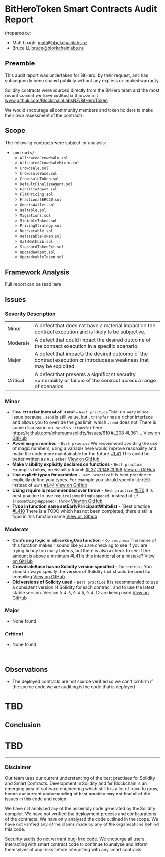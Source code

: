 # BitHeroToken Smart Contracts Audit Report

Prepared by:

- Matt Lough, matt@blockchainlabs.nz
- Bruce Li, bruce@blockchainlabs.nz

## Preamble

This audit report was undertaken for BitHero, by their request, and has subsequently been shared publicly without any express or implied warranty.

Solidity contracts were sourced directly from the BitHero team and the most recent commit we have audited is this commit www.github.com/BlockchainLabsNZ/BitHeroToken

We would encourage all community members and token holders to make their own assessment of the contracts.

## Scope

The following contracts were subject for analysis:

- `contracts/`
  - `AllocatedCrowdsale.sol`
  - `AllocatedCrowdsaleMixin.sol`
  - `Crowdsale.sol`
  - `CrowdsaleBase.sol`
  - `CrowdsaleToken.sol`
  - `DefaultFinalizeAgent.sol`
  - `FinalizeAgent.sol`
  - `FlatPricing.sol`
  - `FractionalERC20.sol`
  - `GnosisWallet.sol`
  - `Haltable.sol`
  - `Migrations.sol`
  - `MintableToken.sol`
  - `PricingStrategy.sol`
  - `Recoverable.sol`
  - `ReleasableToken.sol`
  - `SafeMathLib.sol`
  - `StandardTokenExt.sol`
  - `UpgradeAgent.sol`
  - `UpgradeableToken.sol`


## Framework Analysis

Full report can be read [here](framework-comparison-report.md)

## Issues

### Severity Description
<table>
<tr>
  <td>Minor</td>
  <td>A defect that does not have a material impact on the contract execution and is likely to be subjective.</td>
</tr>
<tr>
  <td>Moderate</td>
  <td>A defect that could impact the desired outcome of the contract execution in a specific scenario.</td>
</tr>
<tr>
  <td>Major</td>
  <td> A defect that impacts the desired outcome of the contract execution or introduces a weakness that may be exploited.</td>
</tr>
<tr>
  <td>Critical</td>
  <td>A defect that presents a significant security vulnerability or failure of the contract across a range of scenarios.</td>
</tr>
</table>

### Minor
- **Use .transfer instead of .send** - `Best practice` This is a very minor issue because `.send` is still value, but `.transfer` has a richer interface and allows you to override the gas limit, which `.send` does not. There is some discussion on `.send` vs `.transfer` here: https://github.com/ethereum/solidity/issues/610 [#L208](https://github.com/BlockchainLabsNZ/BitHeroToken/blob/60e3c926c780cc3f3e04f810216f8826c97b625c/contracts/CrowdsaleBase.sol#L208]) [#L361](https://github.com/BlockchainLabsNZ/BitHeroToken/blob/60e3c926c780cc3f3e04f810216f8826c97b625c/contracts/CrowdsaleBase.sol#L361]) ... [View on GitHub](https://github.com/BlockchainLabsNZ/BitHeroToken/issues/8)
- **Avoid magic number.** - `Best practice` We recommend avoiding the use of magic numbers, using a variable here would improve readability and make the code more maintainable for the future. [#L41](https://github.com/BlockchainLabsNZ/BitHeroToken/blob/60e3c926c780cc3f3e04f810216f8826c97b625c/contracts/AllocatedCrowdsaleMixin.sol#L41]) This could be better written as `0.1 ether`  [View on GitHub](https://github.com/BlockchainLabsNZ/BitHeroToken/issues/7)
- **Make visibility explicitly declared on functions** - `Best practice` Examples below, no visibility found: [#L37](https://github.com/BlockchainLabsNZ/BitHeroToken/blob/60e3c926c780cc3f3e04f810216f8826c97b625c/contracts/AllocatedCrowdsaleMixin.sol#L37]) [#L148](https://github.com/BlockchainLabsNZ/BitHeroToken/blob/60e3c926c780cc3f3e04f810216f8826c97b625c/contracts/Crowdsale.sol#L148]) [#L159](https://github.com/BlockchainLabsNZ/BitHeroToken/blob/60e3c926c780cc3f3e04f810216f8826c97b625c/contracts/Crowdsale.sol#L159])  [View on GitHub](https://github.com/BlockchainLabsNZ/BitHeroToken/issues/6)
- **Use explicit types for variables** - `Best practice` It is best practice to explicitly define your types. For example you should specify `uint256` instead of `uint` [#L44](https://github.com/BlockchainLabsNZ/BitHeroToken/blob/master/CrowdsaleBase.sol#L44])  [View on GitHub](https://github.com/BlockchainLabsNZ/BitHeroToken/issues/4)
- **Using require is recommended over throw** - `Best practice` [#L70](https://github.com/BlockchainLabsNZ/BitHeroToken/blob/master/AllocatedCrowdsaleMixin.sol#L70]) It is best practice to use `require(somethingHappened)` instead of `if (!somethingHappened) throw`  [View on GitHub](https://github.com/BlockchainLabsNZ/BitHeroToken/issues/3)
- **Typo in function name setEarlyParicipantWhitelist** - `Best practice [#L410](https://github.com/BlockchainLabsNZ/BitHeroToken/blob/audit/contracts/CrowdsaleBase.sol#L410) There is a TODO which has not been completed, there is still a typo in this function name [View on Github](https://github.com/BlockchainLabsNZ/BitHeroToken/issues/11)

### Moderate
- **Confusing logic in isBreakingCap function** - `Correctness` The name of this function makes it sound like you are checking to see if you are trying to buy too many tokens, but there is also a check to see if the amount is above a minimum [#L41](https://github.com/BlockchainLabsNZ/BitHeroToken/blob/60e3c926c780cc3f3e04f810216f8826c97b625c/contracts/AllocatedCrowdsaleMixin.sol#L41]) Is this intentional or a mistake?  [View on GitHub](https://github.com/BlockchainLabsNZ/BitHeroToken/issues/10)
- **CrowdsaleBase has no Solidity version specified** - `Correctness` You should always specify the version of Solidity that should be used for compiling  [View on GitHub](https://github.com/BlockchainLabsNZ/BitHeroToken/issues/2)
- **Old versions of Solidity used** - `Best practice` It is recommended to use a consistent version of Solidity for each contract, and to use the latest stable version. Version `0.4.6`, `0.4.8`, `0.4.12` are being used  [View on GitHub](https://github.com/BlockchainLabsNZ/BitHeroToken/issues/1)

### Major
- None found

### Critical
- None found

<br>

## Observations

- The deployed contracts are not source verified so we can't confirm if the source code we are auditing is the code that is deployed

# TBD

## Conclusion

# TBD

<hr>

### Disclaimer

Our team uses our current understanding of the best practises for Solidity and Smart Contracts. Development in Solidity and for Blockchain is an emerging area of software engineering which still has a lot of room to grow, hence our current understanding of best practise may not find all of the issues in this code and design.

We have not analysed any of the assembly code generated by the Solidity compiler. We have not verified the deployment process and configurations of the contracts. We have only analysed the code outlined in the scope. We have not verified any of the claims made by any of the organisations behind this code.

Security audits do not warrant bug-free code. We encourge all users interacting with smart contract code to continue to analyse and inform themselves of any risks before interacting with any smart contracts.

